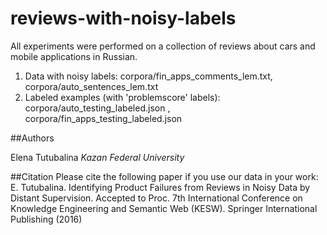 # reviews-with-noisy-labels
All experiments were performed on a collection of reviews about cars and mobile applications in Russian.

1) Data with noisy labels: corpora/fin_apps_comments_lem.txt, corpora/auto_sentences_lem.txt
2) Labeled examples (with 'problemscore' labels): corpora/auto_testing_labeled.json , corpora/fin_apps_testing_labeled.json

##Authors

Elena Tutubalina *Kazan Federal University*

##Citation
Please cite the following paper if you use our data in your work:
E. Tutubalina. Identifying Product Failures from Reviews in Noisy Data by Distant Supervision. Accepted to Proc. 7th International Conference on Knowledge Engineering and Semantic Web (KESW). Springer International Publishing (2016)